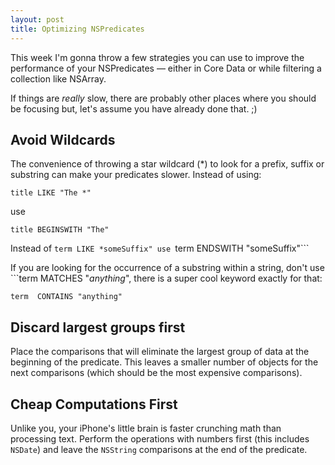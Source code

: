 ```yaml
---
layout: post
title: Optimizing NSPredicates 
---
```


This week I'm gonna throw a few strategies you can use to improve the performance of your NSPredicates — either in Core Data or while filtering a collection like NSArray.

If things are *really* slow, there are probably other places where  you should be focusing but, let's assume you have already done that. ;) 

Avoid Wildcards
------------------------
The convenience of throwing a star wildcard (*) to look for a prefix, suffix or substring can make your predicates slower. Instead of using:

```
title LIKE "The *"
```

use

```
title BEGINSWITH "The"
```
Instead of ```term LIKE *someSuffix" use ```term ENDSWITH "someSuffix"```

If you are looking for the occurrence of a substring within a string, don't use ```term MATCHES "*anything*", there is a super cool keyword exactly for that:
```
term  CONTAINS "anything"
```


Discard largest groups first
------------------------
Place the comparisons that will eliminate the largest group of data at the beginning of the predicate. 
This leaves a smaller number of objects for the next comparisons (which should be the most expensive comparisons).


Cheap Computations First
------------------------
Unlike you, your iPhone's little brain is faster crunching math than processing text. 
Perform the operations with numbers first (this includes ```NSDate```) and leave the ```NSString``` comparisons at the end of the predicate. 
